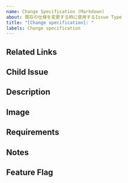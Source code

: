 ```yaml
---
name: Change Specification (Markdown)
about: 既存の仕様を変更する時に使用するIssue Type
title: "[Change specification]: "
labels: Change specification
---
```


## Related Links
<!-- 関連する Issue や、 Slack のリンクを記載する -->

## Child Issue
<!-- 子Issueを記載する -->

## Description
<!-- 変更理由の概要を記載する。記載方法はUser Storyと同じで、誰が、何を、なぜしたいかを必ず明記する。 -->

## Image
<!-- DesignやCaptureを張る場合、こちらに記載する。 -->

## Requirements
<!-- 新しい要件を記述する。FormatはUser Storyと同じGherkin Syntaxで書く。 -->

## Notes
<!-- 補足事項を記載する -->

## Feature Flag
<!-- Feature Flagを使う場合はフラグの名称を記載する -->
